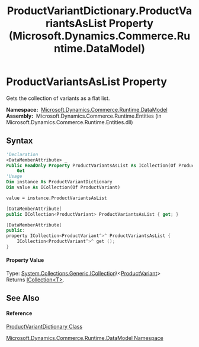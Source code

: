 ﻿---
title: ProductVariantDictionary.ProductVariantsAsList Property  (Microsoft.Dynamics.Commerce.Runtime.DataModel)
TOCTitle: ProductVariantsAsList Property
ms:assetid: P:Microsoft.Dynamics.Commerce.Runtime.DataModel.ProductVariantDictionary.ProductVariantsAsList
ms:mtpsurl: https://technet.microsoft.com/en-us/library/microsoft.dynamics.commerce.runtime.datamodel.productvariantdictionary.productvariantsaslist(v=AX.60)
ms:contentKeyID: 62210834
ms.date: 05/18/2015
mtps_version: v=AX.60
f1_keywords:
- Microsoft.Dynamics.Commerce.Runtime.DataModel.ProductVariantDictionary.ProductVariantsAsList
dev_langs:
- CSharp
- C++
- VB
---

# ProductVariantsAsList Property

Gets the collection of variants as a flat list.

**Namespace:**  [Microsoft.Dynamics.Commerce.Runtime.DataModel](microsoft-dynamics-commerce-runtime-datamodel-namespace.md)  
**Assembly:**  Microsoft.Dynamics.Commerce.Runtime.Entities (in Microsoft.Dynamics.Commerce.Runtime.Entities.dll)

## Syntax

``` vb
'Declaration
<DataMemberAttribute> _
Public ReadOnly Property ProductVariantsAsList As ICollection(Of ProductVariant)
    Get
'Usage
Dim instance As ProductVariantDictionary
Dim value As ICollection(Of ProductVariant)

value = instance.ProductVariantsAsList
```

``` csharp
[DataMemberAttribute]
public ICollection<ProductVariant> ProductVariantsAsList { get; }
```

``` c++
[DataMemberAttribute]
public:
property ICollection<ProductVariant^>^ ProductVariantsAsList {
    ICollection<ProductVariant^>^ get ();
}
```

#### Property Value

Type: [System.Collections.Generic.ICollection](https://technet.microsoft.com/en-us/library/92t2ye13\(v=ax.60\))\<[ProductVariant](productvariant-class-microsoft-dynamics-commerce-runtime-datamodel.md)\>  
Returns [ICollection\<T\>](https://technet.microsoft.com/en-us/library/92t2ye13\(v=ax.60\)).  

## See Also

#### Reference

[ProductVariantDictionary Class](productvariantdictionary-class-microsoft-dynamics-commerce-runtime-datamodel.md)

[Microsoft.Dynamics.Commerce.Runtime.DataModel Namespace](microsoft-dynamics-commerce-runtime-datamodel-namespace.md)

